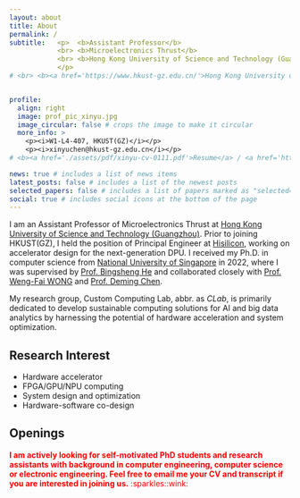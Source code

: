```yaml
---
layout: about
title: About
permalink: /
subtitle:   <p>  <b>Assistant Professor</b> 
            <br> <b>Microelectronics Thrust</b> 
            <br> <b>Hong Kong University of Science and Technology (Guangzhou) </b>
            </p>
# <br> <b><a href='https://www.hkust-gz.edu.cn/'>Hong Kong University of Science and Technology (Guangzhou)</a> </b>             <br> <b><a href='#'>xinyuchen@hkust-gz.edu.cn</a></b>


profile:
  align: right
  image: prof_pic_xinyu.jpg
  image_circular: false # crops the image to make it circular
  more_info: >
    <p><i>W1-L4-407, HKUST(GZ)</i></p>
    <p><i>xinyuchen@hkust-gz.edu.cn</i></p>  
# <b><a href='./assets/pdf/xinyu-cv-0111.pdf'>Resume</a> / <a href='https://scholar.google.com/citations?user=h4kJ1UwAAAAJ'>Google Scholar</a></b> 

news: true # includes a list of news items
latest_posts: false # includes a list of the newest posts
selected_papers: false # includes a list of papers marked as "selected={true}"
social: true # includes social icons at the bottom of the page
---
```


I am an Assistant Professor of Microelectronics Thrust at [Hong Kong University of Science and Technology (Guangzhou)](https://www.hkust-gz.edu.cn/). Prior to joining HKUST(GZ), I held the position of Principal Engineer at [Hisilicon](https://www.hisilicon.com/en/), working on accelerator design for the next-generation DPU. I received my Ph.D. in computer science from [National University of Singapore](https://nus.edu.sg/) in 2022, where I was supervised by [Prof. Bingsheng He](https://www.comp.nus.edu.sg/~hebs/) and collaborated closely with [Prof. Weng-Fai WONG](https://www.comp.nus.edu.sg/~wongwf/) and [Prof. Deming Chen](https://dchen.ece.illinois.edu/). 

<!-- # For further details, please # refer to my [Resume](./assets/pdf/cv-1114.pdf) and [Google Scholar](https://scholar.google.com/citations?user=h4kJ1UwAAAAJ) profile.
[Resume](./assets/pdf/xinyu-cv-0111.pdf) / [Google Scholar](https://scholar.google.com/citations?user=h4kJ1UwAAAAJ) / [GitHub](https://github.com/soldierChen) -->

My research group, Custom Computing Lab, abbr. as *CLab*, is primarily dedicated to develop sustainable computing solutions for AI and big data analytics by harnessing the potential of hardware acceleration and system optimization. 


## Research Interest
* Hardware accelerator
* FPGA/GPU/NPU computing
* System design and optimization
* Hardware-software co-design



## Openings 

<span style="color:red;">
<b>I am actively looking for self-motivated PhD students and research assistants with background in computer engineering, computer science or electronic engineering. Feel free to email me your CV and transcript if you are interested in joining us.</b> :sparkles::wink:
</span>

